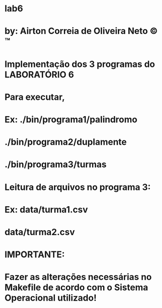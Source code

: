 # lab6
# by: Airton Correia de Oliveira Neto © ™
#
# Implementação dos 3 programas do LABORATÓRIO 6
# Para executar,
#   Ex: ./bin/programa1/palindromo
#       ./bin/programa2/duplamente
#       ./bin/programa3/turmas

# Leitura de arquivos no programa 3:
#   Ex: data/turma1.csv
#       data/turma2.csv

# IMPORTANTE:
# Fazer as alterações necessárias no Makefile de acordo com o Sistema Operacional utilizado!
